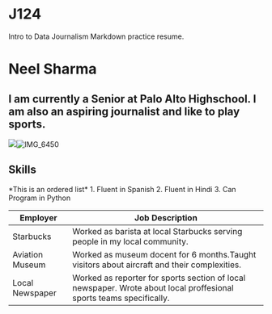 # J124
Intro to Data Journalism Markdown practice resume.

<h1> Neel Sharma

<h2>I am currently a Senior at Palo Alto Highschool. I am also an aspiring journalist and like to play sports.</h2>

![](/)![IMG_6450](https://github.com/NeelSharma62/J124/assets/140004407/bb0415e4-f8fb-4dac-bef8-4d06516b81f2)


<h2>Skills</h2>
*This is an ordered list*
1.  Fluent in Spanish
2.  Fluent in Hindi
3.  Can Program in Python

| Employer        | Job Description                                                                                                     |
|-----------------|---------------------------------------------------------------------------------------------------------------------|
| Starbucks       | Worked as barista at local Starbucks serving people in my local community.                                          |
| Aviation Museum | Worked as museum docent for 6 months.Taught visitors about aircraft and their complexities.                         |
| Local Newspaper | Worked as reporter for sports section of local newspaper. Wrote about local proffesional sports teams specifically. |
